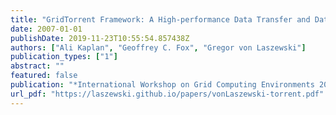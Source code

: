 ```yaml
---
title: "GridTorrent Framework: A High-performance Data Transfer and Data Sharing Framework for Scientific Computing"
date: 2007-01-01
publishDate: 2019-11-23T10:55:54.857438Z
authors: ["Ali Kaplan", "Geoffrey C. Fox", "Gregor von Laszewski"]
publication_types: ["1"]
abstract: ""
featured: false
publication: "*International Workshop on Grid Computing Environments 2007 (GCE07)*"
url_pdf: "https://laszewski.github.io/papers/vonLaszewski-torrent.pdf"
---
```


